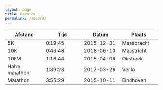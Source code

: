 ```yaml
---
layout: page
title: Records
permalink: /record/
---
```


<div>
<table>
	<thead>
		<tr>
			<th width="25%">Afstand</th>
			<th width="25%">Tijd</th>
			<th width="25%">Datum</th>
			<th width="25%">Plaats</th>
		</tr>
	</thead>
	<tbody>
		<tr>
			<td>5K</td>
			<td>0:19:45</td>
			<td>2015-12-31</td>
			<td>Maasbracht</td>			
		</tr>
		<tr>
			<td>10K</td>
			<td>0:43:48</td>
			<td>2018-06-10</td>
			<td>Maastricht</td>			
		</tr>
		<tr>
			<td>10EM</td>
			<td>1:16:44</td>
			<td>2015-04-06</td>
			<td>Oirsbeek</td>			
		</tr>
		<tr>
			<td>Halve marathon</td>
			<td>1:39:23</td>
			<td>2017-03-26</td>
			<td>Venlo</td>			
		</tr>
		<tr>
			<td>Marathon</td>
			<td>3:55:29</td>
			<td>2015-10-11</td>
			<td>Eindhoven</td>			
		</tr>
	</tbody>
</table>
</div>
